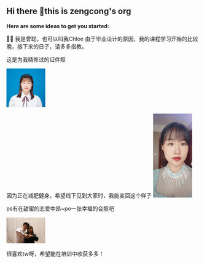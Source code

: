 ## Hi there 👋this is zengcong's org



**Here are some ideas to get you started:**

🙋‍♀️ 我是曾聪，也可以叫我Chloe
由于毕业设计的原因，我的课程学习开始的比较晚，接下来的日子，请多多指教。

这是为我精修过的证件照

<img src="pic/me-headshot.jpg" alt="me-headshot" width="20%" />


因为正在减肥健身，希望线下见到大家时，我能变回这个样子
<img src="pic/me-longtimeago.jpg" alt="me-longtimeago" width="20%" />

ps有在甜蜜的恋爱中昂~po一张幸福的合照吧

<img src="pic/me-and-my-bf.jpg" alt="me-and-my-bf" width="20%" />

很喜欢tw呀，希望能在培训中收获多多！